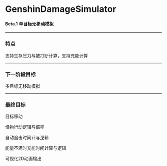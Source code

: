 # GenshinDamageSimulator
#### Beta.1 单目标无移动模拟
-----
### 特点

支持生存压力与被打断计算，支持充能计算

-----
### 下一阶段目标

多目标无移动模拟

-----
### 最终目标

目标移动

怪物行动逻辑与倍率

自动追击时间计与逻辑

能量不满时充能时间计算与逻辑

可视化2D动画输出